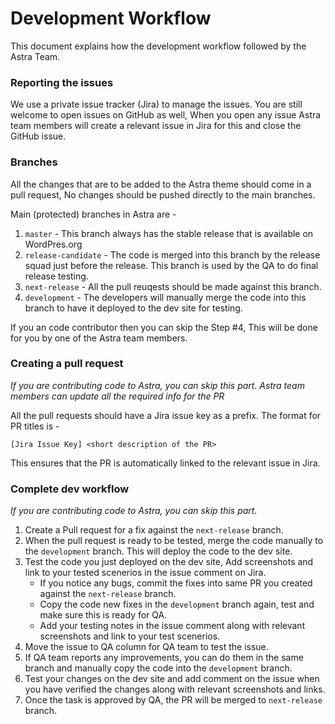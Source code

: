 # Development Workflow

This document explains how the development workflow followed by the Astra Team.

### Reporting the issues

We use a private issue tracker (Jira) to manage the issues. You are still welcome to open issues on GitHub as well, When you open any issue Astra team members will create a relevant issue in Jira for this and close the GitHub issue.

### Branches

All the changes that are to be added to the Astra theme should come in a pull request, No changes should be pushed directly to the main branches.

Main (protected) branches in Astra are -
1. `master` - This branch always has the stable release that is available on WordPres.org
2. `release-candidate` - The code is merged into this branch by the release squad just before the release. This branch is used by the QA to do final release testing.
3. `next-release` - All the pull reuqests should be made against this branch.
4. `development` - The developers will manually merge the code into this branch to have it deployed to the dev site for testing.

If you an code contributor then you can skip the Step #4, This will be done for you by one of the Astra team members.

### Creating a pull request

_If you are contributing code to Astra, you can skip this part. Astra team members can update all the required info for the PR_

All the pull requests should have a Jira issue key as a prefix. The format for PR titles is -

```
[Jira Issue Key] <short description of the PR>
```

This ensures that the PR is automatically linked to the relevant issue in Jira.

### Complete dev workflow

_If you are contributing code to Astra, you can skip this part._

1. Create a Pull request for a fix against the `next-release` branch.
2. When the pull request is ready to be tested, merge the code manually to the `development` branch. This will deploy the code to the dev site.
3. Test the code you just deployed on the dev site, Add screenshots and link to your tested scenerios in the issue comment on Jira.
     - If you notice any bugs, commit the fixes into same PR you created against the `next-release` branch.
     - Copy the code new fixes in the `development` branch again, test and make sure this is ready for QA.
     - Add your testing notes in the issue comment along with relevant screenshots and link to your test scenerios.
4. Move the issue to QA column for QA team to test the issue.
5. If QA team reports any improvements, you can do them in the same branch and manually copy the code into the `development` branch.
6. Test your changes on the dev site and add comment on the issue when you have verified the changes along with relevant screenshots and links.
7. Once the task is approved by QA, the PR will be merged to `next-release` branch.

